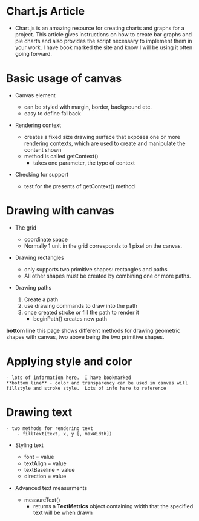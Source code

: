 # Chart.js Article

- Chart.js is an amazing resource for creating charts and graphs for a project.  This article gives instructions on how to create bar graphs and pie charts and also provides the script necessary to implement them in your work.  I have book marked the site and know I will be using it often going forward.

# Basic usage of canvas

- Canvas element
    - can be styled with margin, border, background etc.
    - easy to define fallback
- Rendering context
    - creates a fixed size drawing surface that exposes one or more rendering contexts, which are used to create and manipulate the content shown
    - method is called getContext()
        - takes one parameter, the type of context
    
- Checking for support
    - test for the presents of getContext() method

# Drawing with canvas

-  The grid
    - coordinate space
    - Normally 1 unit in the grid corresponds to 1 pixel on the canvas.

- Drawing rectangles
    - only supports two primitive shapes: rectangles and paths
    - All other shapes must be created by combining one or more paths.

- Drawing paths
    1. Create a path
    2. use drawing commands to draw into the path
    3. once created stroke or fill the path to render it
        - beginPath() creates new path

**bottom line** this page shows different methods for drawing geometric shapes with canvas, two above being the two primitive shapes. 

# Applying style and color
    - lots of information here.  I have bookmarked
    **bottom line** - color and transparency can be used in canvas will fillstyle and stroke style.  Lots of info here to reference

# Drawing text
    - two methods for rendering text
        - fillText(text, x, y [, maxWidth])
- Styling text
    - font = value
    - textAlign = value
    - textBaseline = value
    - direction = value

- Advanced text measurments
    - measureText()
        - returns a **TextMetrics** object containing width that the specified text will be when drawn
        


